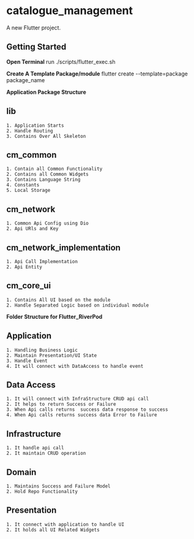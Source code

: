 # catalogue_management

A new Flutter project.

## Getting Started
**Open Terminal**
run ./scripts/flutter_exec.sh 

**Create A Template Package/module**
flutter create --template=package package_name

**Application Package Structure**
## lib 
    1. Application Starts
    2. Handle Routing 
    3. Contains Over All Skeleton
## cm_common
    1. Contain all Common Functionality
    2. Contains all Common Widgets
    3. Contains Language String
    4. Constants 
    5. Local Storage
## cm_network
    1. Common Api Config using Dio 
    2. Api URls and Key
## cm_network_implementation
    1. Api Call Implementation
    2. Api Entity
## cm_core_ui
    1. Contains All UI based on the module 
    2. Handle Separated Logic based on individual module


**Folder Structure for Flutter_RiverPod**
## Application
    1. Handling Business Logic
    2. Maintain Presentation/UI State
    3. Handle Event
    4. It will connect with DataAccess to handle event
## Data Access
    1. It will connect with InfraStructure CRUD api call
    2. It helps to return Success or Failure
    3. When Api calls returns  success data response to success 
    4. When Api calls returns success data Error to Failure
## Infrastructure
    1. It handle api call 
    2. It maintain CRUD operation
## Domain
    1. Maintains Success and Failure Model
    2. Hold Repo Functionality
## Presentation
    1. It connect with application to handle UI
    2. It holds all UI Related Widgets
    